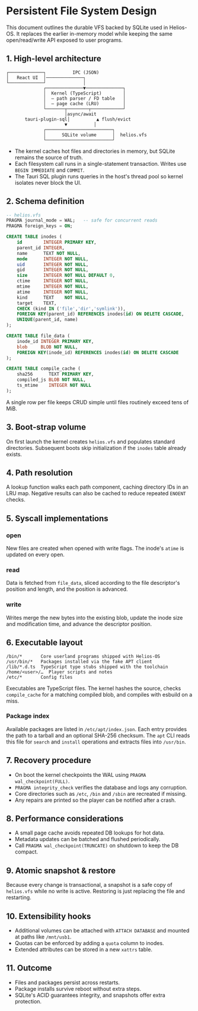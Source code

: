 # Persistent File System Design

This document outlines the durable VFS backed by SQLite used in Helios-OS. It replaces the earlier in-memory model while keeping the same open/read/write API exposed to user programs.

## 1. High-level architecture

```
┌─────────────┐          IPC (JSON)
│   React UI  │──────────────┐
└─────────────┘              │
              ┌──────────────▼──────────────┐
              │  Kernel (TypeScript)        │
              │  – path parser / FD table   │
              │  – page cache (LRU)         │
              └───────┬────────┬────────────┘
                      │async/await
       tauri-plugin-sql│          ▲ flush/evict
                      ▼          │
              ┌─────────────────────────┐
              │      SQLite volume      │  helios.vfs
              └─────────────────────────┘
```

* The kernel caches hot files and directories in memory, but SQLite remains the source of truth.
* Each filesystem call runs in a single-statement transaction. Writes use `BEGIN IMMEDIATE` and `COMMIT`.
* The Tauri SQL plugin runs queries in the host's thread pool so kernel isolates never block the UI.

## 2. Schema definition

```sql
-- helios.vfs
PRAGMA journal_mode = WAL;   -- safe for concurrent reads
PRAGMA foreign_keys = ON;

CREATE TABLE inodes (
    id        INTEGER PRIMARY KEY,
    parent_id INTEGER,
    name      TEXT NOT NULL,
    mode      INTEGER NOT NULL,
    uid       INTEGER NOT NULL,
    gid       INTEGER NOT NULL,
    size      INTEGER NOT NULL DEFAULT 0,
    ctime     INTEGER NOT NULL,
    mtime     INTEGER NOT NULL,
    atime     INTEGER NOT NULL,
    kind      TEXT    NOT NULL,
    target    TEXT,
    CHECK (kind IN ('file','dir','symlink')),
    FOREIGN KEY(parent_id) REFERENCES inodes(id) ON DELETE CASCADE,
    UNIQUE(parent_id, name)
);

CREATE TABLE file_data (
    inode_id INTEGER PRIMARY KEY,
    blob     BLOB NOT NULL,
    FOREIGN KEY(inode_id) REFERENCES inodes(id) ON DELETE CASCADE
);

CREATE TABLE compile_cache (
    sha256      TEXT PRIMARY KEY,
    compiled_js BLOB NOT NULL,
    ts_mtime    INTEGER NOT NULL
);
```

A single row per file keeps CRUD simple until files routinely exceed tens of MiB.

## 3. Boot-strap volume

On first launch the kernel creates `helios.vfs` and populates standard directories. Subsequent boots skip initialization if the `inodes` table already exists.

## 4. Path resolution

A lookup function walks each path component, caching directory IDs in an LRU map. Negative results can also be cached to reduce repeated `ENOENT` checks.

## 5. Syscall implementations

### open

New files are created when opened with write flags. The inode's `atime` is updated on every open.

### read

Data is fetched from `file_data`, sliced according to the file descriptor's position and length, and the position is advanced.

### write

Writes merge the new bytes into the existing blob, update the inode size and modification time, and advance the descriptor position.

## 6. Executable layout

```
/bin/*       Core userland programs shipped with Helios-OS
/usr/bin/*   Packages installed via the fake APT client
/lib/*.d.ts  TypeScript type stubs shipped with the toolchain
/home/<user>/…  Player scripts and notes
/etc/*       Config files
```

Executables are TypeScript files. The kernel hashes the source, checks `compile_cache` for a matching compiled blob, and compiles with esbuild on a miss.

### Package index

Available packages are listed in `/etc/apt/index.json`. Each entry provides the
path to a tarball and an optional SHA-256 checksum. The `apt` CLI reads this
file for `search` and `install` operations and extracts files into `/usr/bin`.

## 7. Recovery procedure

* On boot the kernel checkpoints the WAL using `PRAGMA wal_checkpoint(FULL)`.
* `PRAGMA integrity_check` verifies the database and logs any corruption.
* Core directories such as `/etc`, `/bin` and `/sbin` are recreated if missing.
* Any repairs are printed so the player can be notified after a crash.

## 8. Performance considerations

* A small page cache avoids repeated DB lookups for hot data.
* Metadata updates can be batched and flushed periodically.
* Call `PRAGMA wal_checkpoint(TRUNCATE)` on shutdown to keep the DB compact.

## 9. Atomic snapshot & restore

Because every change is transactional, a snapshot is a safe copy of `helios.vfs` while no write is active. Restoring is just replacing the file and restarting.

## 10. Extensibility hooks

* Additional volumes can be attached with `ATTACH DATABASE` and mounted at paths like `/mnt/usb1`.
* Quotas can be enforced by adding a `quota` column to inodes.
* Extended attributes can be stored in a new `xattrs` table.

## 11. Outcome

* Files and packages persist across restarts.
* Package installs survive reboot without extra steps.
* SQLite's ACID guarantees integrity, and snapshots offer extra protection.

